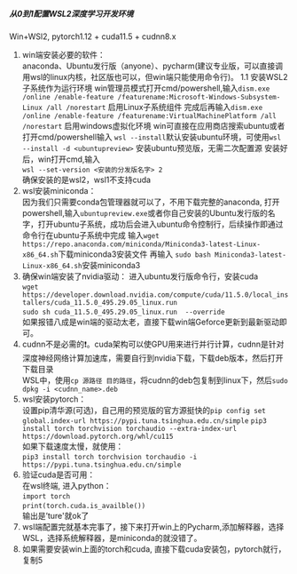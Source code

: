 #####  从0到1配置WSL2深度学习开发环境
Win+WSl2, pytorch1.12 + cuda11.5 + cudnn8.x  
1. win端安装必要的软件：  
anaconda、Ubuntu发行版（anyone）、pycharm(建议专业版，可以直接调用wsl的linux内核，社区版也可以，但win端只能使用命令行)。
1.1 安装WSL2子系统作为运行环境
   win管理员模式打开cmd/powershell,输入`dism.exe /online /enable-feature /featurename:Microsoft-Windows-Subsystem-Linux /all /norestart`
   启用Linux子系统组件
   完成后再输入`dism.exe /online /enable-feature /featurename:VirtualMachinePlatform /all /norestart`
   启用windows虚拟化环境
   win可直接在应用商店搜索ubuntu或者打开cmd/powershell输入 `wsl --install`默认安装ubuntu环境，可使用`wsl --install -d <ubuntupreview>`
   安装ubuntu预览版，无需二次配置源
  安装好后，win打开cmd,输入  
  `wsl --set-version <安装的分发版名字> 2`  
  确保安装的是wsl2，wsl1不支持cuda
3. wsl安装miniconda：  
因为我们只需要conda包管理器就可以了，不用下载完整的anaconda,
打开powershell,输入`ubuntupreview.exe`或者你自己安装的Ubuntu发行版的名字，打开ubuntu子系统，成功后会进入ubuntu命令控制行，后续操作即通过命令行在ubuntu子系统中完成
输入`wget https://repo.anaconda.com/miniconda/Miniconda3-latest-Linux-x86_64.sh`下载miniconda3安装文件
再输入
`sudo bash Miniconda3-latest-Linux-x86_64.sh`安装miniconda3
5. 确保win端安装了nvidia驱动：
进入ubuntu发行版命令行，安装cuda  
`wget https://developer.download.nvidia.com/compute/cuda/11.5.0/local_installers/cuda_11.5.0_495.29.05_linux.run`  
`sudo sh cuda_11.5.0_495.29.05_linux.run  --override`  
如果报错八成是win端的驱动太老，直接下载win端Geforce更新到最新驱动即可。
6. cudnn不是必需的❗。cuda架构可以使GPU用来进行并行计算，cudnn是针对深度神经网络计算加速库，需要自行到nvidia下载，下载deb版本，然后打开下载目录  
WSL中，使用`cp 源路径 目的路径`，将cudnn的deb包复制到linux下，然后`sudo dpkg -i <cudnn_name>.deb`
7. wsl安装pytorch：  
设置pip清华源(可选)，自己用的预览版的官方源挺快的`pip config set global.index-url https://pypi.tuna.tsinghua.edu.cn/simple`
`pip3 install torch torchvision torchaudio --extra-index-url https://download.pytorch.org/whl/cu115`  
如果下载速度太慢，就使用：  
`pip3 install torch torchvision torchaudio -i https://pypi.tuna.tsinghua.edu.cn/simple`
5. 验证cuda是否可用：  
在wsl终端, 进入python：  
`import torch`  
`print(torch.cuda.is_availble())`  
输出是’ture'就ok了
6. wsl端配置完就基本完事了，接下来打开win上的Pycharm,添加解释器，选择WSL，选择系统解释器，是miniconda的就没错了。
7. 如果需要安装win上面的torch和cuda, 直接下载cuda安装包，pytorch就行，复制5
